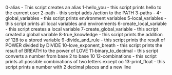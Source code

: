 0-alias - This script creates an alias
1-hello_you - this script prints hello to the current user
2-path - this script adds /action to the PATH
3-paths - 
4-global_variables - this script prints environment variables
5-local_variables - this script prints all local variables and environments
6-create_local_variable - this script creates a local variable
7-create_global_variable - this script created a global variable
8-true_knowledge - this script prints the addition of 128 to a stored variable
9-divide_and_rule - this script prints the result of POWER divided by DIVIDE
10-love_exponent_breath - this script prints the result of BREATH to the power of LOVE
11-binary_to_decimal - this script converts a number from base 2 to base 10
12-combinations - this script prints all possible combinations of two letters except oo
13-print_float - this script prints a number with 2 decimal places and a new line
